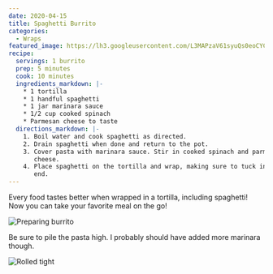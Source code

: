 ```yaml
---
date: 2020-04-15
title: Spaghetti Burrito
categories:
  - Wraps
featured_image: https://lh3.googleusercontent.com/L3MAPzaV61syuQs0eoCYCOu96-a1f_iHIBI4SLKjecpZPeKlWicJxRhigVoIp0TWFnZRxFZ-tdzG5OP3OrhmBeDVZphRX962veRJ-DR5ePvSFIf91ausoACuLZFvfTzhAv4MWUM8fn0=w2400
recipe:
  servings: 1 burrito
  prep: 5 minutes
  cook: 10 minutes
  ingredients_markdown: |-
    * 1 tortilla
    * 1 handful spaghetti
    * 1 jar marinara sauce
    * 1/2 cup cooked spinach
    * Parmesan cheese to taste
  directions_markdown: |-
    1. Boil water and cook spaghetti as directed.
    2. Drain spaghetti when done and return to the pot.
    3. Cover pasta with marinara sauce. Stir in cooked spinach and parmesan
       cheese.
    4. Place spaghetti on the tortilla and wrap, making sure to tuck in each
       end.
---
```

Every food tastes better when wrapped in a tortilla, including spaghetti!  Now
you can take your favorite meal on the go!

![Preparing
burrito](https://lh3.googleusercontent.com/izdp1YCElrk9U60bry0T_1LD0sXRLmM_bhoM2n3d2YaJ7xHyLoue8Ta7iqHJLwwUUxEcfT1VyxSDoSbsyxDVlFFIgPi7g2feLoomU9msDnfYTVMjuyDpeij6psKUUdCdGcf7EAXKBhw=w2400)

Be sure to pile the pasta high.  I probably should have added more marinara
though.

![Rolled
tight](https://lh3.googleusercontent.com/XHKejSKLK3Y8-gb5M9vJjFIueqdMtI87kyxY0b7XkFRPtuVSoeD4dTkTkXgSVParYWbt1ZHBzfSbEN1tEXCBsw0ii0-kg-gSPsHmhXSNgv6zDoH7K6GPOVsqziw8cSNrLcMdd1zfkdA=w2400)
